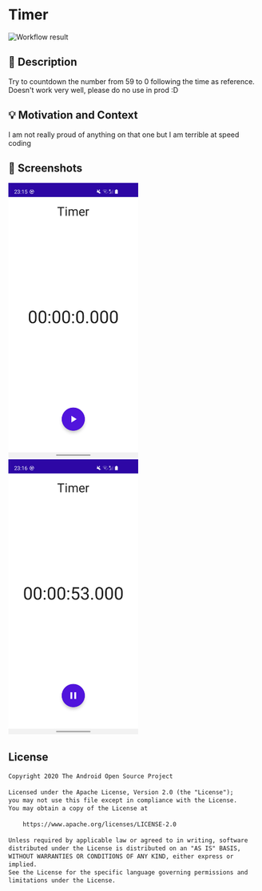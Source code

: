 # Timer

<!--- Replace <OWNER> with your Github Username and <REPOSITORY> with the name of your repository. -->
<!--- You can find both of these in the url bar when you open your repository in github. -->
![Workflow result](https://github.com/CoreFloDev/timer/workflows/Check/badge.svg)


## :scroll: Description
<!--- Describe your app in one or two sentences -->
Try to countdown the number from 59 to 0 following the time as reference. Doesn't work very well, please do no use in prod :D

## :bulb: Motivation and Context
<!--- Optionally point readers to interesting parts of your submission. -->
<!--- What are you especially proud of? -->
I am not really proud of anything on that one but I am terrible at speed coding


## :camera_flash: Screenshots
<!-- You can add more screenshots here if you like -->
<img src="/results/screenshot_1.png" width="260">&emsp;<img src="/results/screenshot_2.png" width="260">

## License
```
Copyright 2020 The Android Open Source Project

Licensed under the Apache License, Version 2.0 (the "License");
you may not use this file except in compliance with the License.
You may obtain a copy of the License at

    https://www.apache.org/licenses/LICENSE-2.0

Unless required by applicable law or agreed to in writing, software
distributed under the License is distributed on an "AS IS" BASIS,
WITHOUT WARRANTIES OR CONDITIONS OF ANY KIND, either express or implied.
See the License for the specific language governing permissions and
limitations under the License.
```